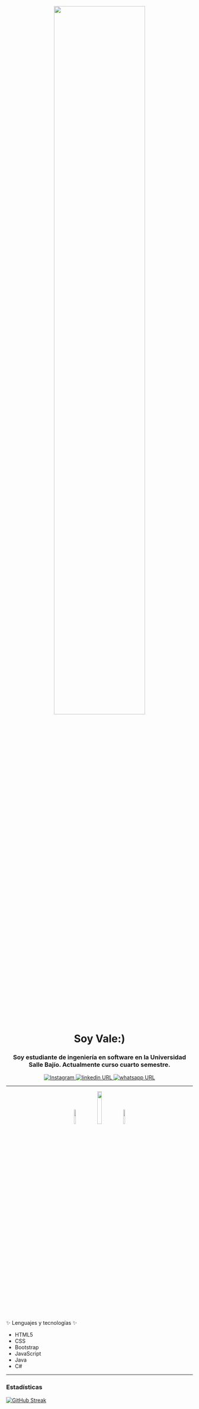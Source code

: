 <div id="header" align="center">
    <img src="https://media.giphy.com/media/POU01YSFVn8zK/giphy.gif" width=70%>
    <h1 align="center">Soy Vale:)</h1>
    <h3>
        Soy estudiante de ingeniería en software en la Universidad Salle Bajío. Actualmente curso cuarto semestre.
    </h3>
</div>

<div id="badges" align="center">
    <a href="https://www.instagram.com/valebm5/" target="_blank">
        <img alt="Instagram" src="https://img.shields.io/twitter/url?color=%23fa947c&label=%40valebm5&logo=instagram&logoColor=%23fa947c&style=for-the-badge&url=https%3A%2F%2Fwww.instagram.com%2Fvalebm5%2F">
    </a>
    <a href="https://www.linkedin.com/in/valeria-baeza-morales-35742625a/" target="_blank">
        <img alt="linkedin URL" src="https://img.shields.io/twitter/url?color=%23fa947c&label=valeriabaezamorales&logo=linkedin&logoColor=%23fa947c&style=for-the-badge&url=https%3A%2F%2Fwww.linkedin.com%2Fin%2Fvaleria-baeza-morales-35742625a%2F">
    </a>
    <a href="https://wa.me/+524771093243?text=M%C3%A1ndame%20un%20mensaje:)" target="_blank">
        <img alt="whatsapp URL" src="https://img.shields.io/twitter/url?color=%23fa947c&label=Vale%20%3A%29&logo=whatsapp&logoColor=%23fa947c&style=for-the-badge&url=https%3A%2F%2Fwa.me%2F%2B524771093243%3Ftext%3DM%25C3%25A1ndame%2520un%2520mensaje%3A%29">
    </a>
</div>

---
<div align="center">
     <img src="https://media.giphy.com/media/uB6eLycBCOl68/giphy.gif" width=10%>
     <img src="https://media.giphy.com/media/bnstj2fXiKBxWEwrL7/giphy.gif" width=15%>
     <img src="https://media.giphy.com/media/uB6eLycBCOl68/giphy.gif" width=10%>
</div>
<br>


  ✨ Lenguajes y tecnologías ✨

-  HTML5
-  CSS
-  Bootstrap
-  JavaScript
-  Java
-  C#

---

### Estadísticas

[![GitHub Streak](https://streak-stats.demolab.com?user=ValeBM-gif&theme=dracula&hide_border=true&border_radius=20&locale=es&mode=weekly&ring=FA947C&fire=FA947C&sideNums=FA947C&sideLabels=FA947C&currStreakNum=7FD37F&currStreakLabel=7FD37F)](https://git.io/streak-stats)


<!--div align="left">
     <img src="https://media.giphy.com/media/7342ZUtlNoVVBjrq75/giphy.gif" width=30%>
</div>
